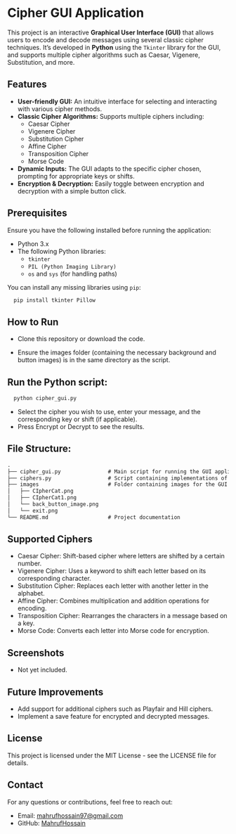 # Cipher GUI Application

This project is an interactive **Graphical User Interface (GUI)** that allows users to encode and decode messages using several classic cipher techniques. It’s developed in **Python** using the `Tkinter` library for the GUI, and supports multiple cipher algorithms such as Caesar, Vigenere, Substitution, and more.

## Features

- **User-friendly GUI:** An intuitive interface for selecting and interacting with various cipher methods.
- **Classic Cipher Algorithms:** Supports multiple ciphers including:
  - Caesar Cipher
  - Vigenere Cipher
  - Substitution Cipher
  - Affine Cipher
  - Transposition Cipher
  - Morse Code
- **Dynamic Inputs:** The GUI adapts to the specific cipher chosen, prompting for appropriate keys or shifts.
- **Encryption & Decryption:** Easily toggle between encryption and decryption with a simple button click.

## Prerequisites

Ensure you have the following installed before running the application:

- Python 3.x
- The following Python libraries:
  - `tkinter`
  - `PIL (Python Imaging Library)`
  - `os` and `sys` (for handling paths)

You can install any missing libraries using `pip`:

```bash
  pip install tkinter Pillow
```
## How to Run
 - Clone this repository or download the code.

 - Ensure the images folder (containing the necessary background and button images) is in the same directory as the script.

## Run the Python script:

```bash
  python cipher_gui.py
```
 - Select the cipher you wish to use, enter your message, and the corresponding key or shift (if applicable).
 - Press Encrypt or Decrypt to see the results.

## File Structure:
```markdown
.
├── cipher_gui.py               # Main script for running the GUI application
├── ciphers.py                  # Script containing implementations of cipher algorithms
├── images                      # Folder containing images for the GUI background and buttons
│   ├── CIpherCat.png
│   ├── CIpherCat1.png
│   └── back_button_image.png
│   └── exit.png
└── README.md                   # Project documentation
```


## Supported Ciphers
 - Caesar Cipher: Shift-based cipher where letters are shifted by a certain number.
 - Vigenere Cipher: Uses a keyword to shift each letter based on its corresponding character.
 - Substitution Cipher: Replaces each letter with another letter in the alphabet.
 - Affine Cipher: Combines multiplication and addition operations for encoding.
 - Transposition Cipher: Rearranges the characters in a message based on a key.
 - Morse Code: Converts each letter into Morse code for encryption.


## Screenshots
 - Not yet included.



## Future Improvements
 - Add support for additional ciphers such as Playfair and Hill ciphers.
 - Implement a save feature for encrypted and decrypted messages.

## License
This project is licensed under the MIT License - see the LICENSE file for details.

## Contact
For any questions or contributions, feel free to reach out:

 - Email: mahrufhossain97@gmail.com
 - GitHub: [MahrufHossain](https://github.com/MahrufHossain)
